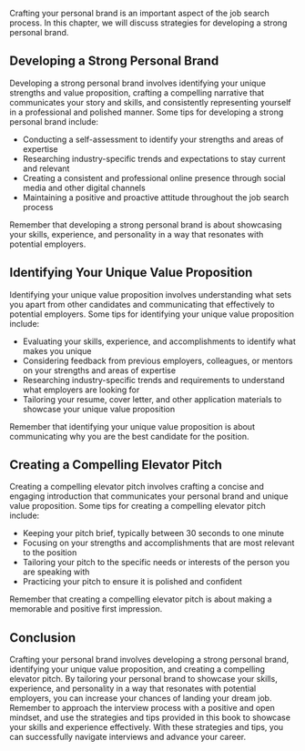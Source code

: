 
Crafting your personal brand is an important aspect of the job search process. In this chapter, we will discuss strategies for developing a strong personal brand.

Developing a Strong Personal Brand
----------------------------------

Developing a strong personal brand involves identifying your unique strengths and value proposition, crafting a compelling narrative that communicates your story and skills, and consistently representing yourself in a professional and polished manner. Some tips for developing a strong personal brand include:

* Conducting a self-assessment to identify your strengths and areas of expertise
* Researching industry-specific trends and expectations to stay current and relevant
* Creating a consistent and professional online presence through social media and other digital channels
* Maintaining a positive and proactive attitude throughout the job search process

Remember that developing a strong personal brand is about showcasing your skills, experience, and personality in a way that resonates with potential employers.

Identifying Your Unique Value Proposition
-----------------------------------------

Identifying your unique value proposition involves understanding what sets you apart from other candidates and communicating that effectively to potential employers. Some tips for identifying your unique value proposition include:

* Evaluating your skills, experience, and accomplishments to identify what makes you unique
* Considering feedback from previous employers, colleagues, or mentors on your strengths and areas of expertise
* Researching industry-specific trends and requirements to understand what employers are looking for
* Tailoring your resume, cover letter, and other application materials to showcase your unique value proposition

Remember that identifying your unique value proposition is about communicating why you are the best candidate for the position.

Creating a Compelling Elevator Pitch
------------------------------------

Creating a compelling elevator pitch involves crafting a concise and engaging introduction that communicates your personal brand and unique value proposition. Some tips for creating a compelling elevator pitch include:

* Keeping your pitch brief, typically between 30 seconds to one minute
* Focusing on your strengths and accomplishments that are most relevant to the position
* Tailoring your pitch to the specific needs or interests of the person you are speaking with
* Practicing your pitch to ensure it is polished and confident

Remember that creating a compelling elevator pitch is about making a memorable and positive first impression.

Conclusion
----------

Crafting your personal brand involves developing a strong personal brand, identifying your unique value proposition, and creating a compelling elevator pitch. By tailoring your personal brand to showcase your skills, experience, and personality in a way that resonates with potential employers, you can increase your chances of landing your dream job. Remember to approach the interview process with a positive and open mindset, and use the strategies and tips provided in this book to showcase your skills and experience effectively. With these strategies and tips, you can successfully navigate interviews and advance your career.
